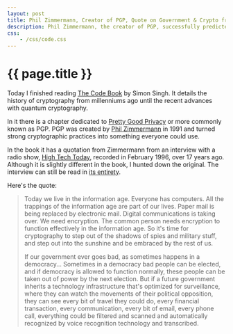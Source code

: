 ```yaml
---
layout: post
title: Phil Zimmermann, Creator of PGP, Quote on Government & Crypto from 1996
description: Phil Zimmermann, the creator of PGP, successfully predicted an incident similar to the one happening right now with PRISM and the NSA over 17 years ago.
css:
    - /css/code.css
---
```


{{ page.title }}
================

Today I finished reading [The Code Book][singh] by Simon Singh. It details the
history of cryptography from millenniums ago until the recent advances with
quantum cryptography.

In it there is a chapter dedicated to [Pretty Good Privacy][pgp] or more
commonly known as PGP. PGP was created by [Phil Zimmermann][zimm] in 1991 and turned
strong cryptographic practices into something everyone could use.

In the book it has a quotation from Zimmermann from an interview with a radio
show, [High Tech Today][radio], recorded in February 1996, over 17 years ago.
Although it is slightly different in the book, I hunted down the original. The
interview can still be read in [its entirety][interview].

Here's the quote:

> Today we live in the information age. Everyone has computers. All the
> trappings of the information age are part of our lives. Paper mail is being
> replaced by electronic mail. Digital communications is taking over. We need
> encryption. The common person needs encryption to function effectively in the
> information age. So it's time for cryptography to step out of the shadows of
> spies and military stuff, and step out into the sunshine and be embraced by
> the rest of us.
>
> If our government ever goes bad, as sometimes happens in a democracy...
> Sometimes in a democracy bad people can be elected, and if democracy is
> allowed to function normally, these people can be taken out of power by the
> next election. But if a future government inherits a technology infrastructure
> that's optimized for surveillance, where they can watch the movements of their
> political opposition, they can see every bit of travel they could do, every
> financial transaction, every communication, every bit of email, every phone
> call, everything could be filtered and scanned and automatically recognized by
> voice recognition technology and transcribed.

[singh]: http://amzn.com/0385495323
[pgp]: http://en.wikipedia.org/wiki/Pretty_Good_Privacy
[zimm]: http://www.philzimmermann.com/EN/background/index.html
[radio]: http://www.animatedsoftware.com/hightech/hightech.htm
[interview]: http://www.animatedsoftware.com/hightech/philspgp.htm
